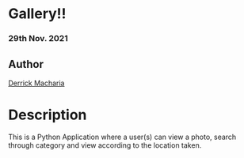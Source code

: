 # Gallery!!

### 29th Nov. 2021

## Author

[Derrick Macharia](https://github.com/derrickmacharia)

# Description
This is a Python Application where a user(s) can view  a photo, search through category and view according to the location taken.